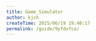 ```yaml
---
title: Game_Simulator
author: kjch
createTime: 2025/06/19 19:40:17
permalink: /guide/9yfdxfco/
---
```


